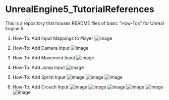 # UnrealEngine5_TutorialReferences
This is a repository that houses README files of basic "How-Tos" for Unreal Engine 5.

1. How-To: Add Input Mappings to Player
![image](https://github.com/user-attachments/assets/8a017d64-0deb-4e04-9c9c-2f9850bb0664)

3. How-To: Add Camera Input
![image](https://github.com/user-attachments/assets/b596eac0-7860-4345-b9ff-2a7ce9c0a303)

5. How-To: Add Movement Input
![image](https://github.com/user-attachments/assets/a111bc7e-786d-4602-83ea-328df86c4dce)

7. How-To: Add Jump Input
![image](https://github.com/user-attachments/assets/3c2e2b74-dc8d-488b-a995-bed2bc08f5eb)

9. How-To: Add Sprint Input
![image](https://github.com/user-attachments/assets/116047e8-6409-497e-9531-320e39bb9ea6)
![image](https://github.com/user-attachments/assets/86c091d2-7345-45a0-a5df-126c69fd8876)
![image](https://github.com/user-attachments/assets/d4098fe9-98b3-4a33-b199-fc8a12811077)

11. How-To: Add Crouch Input
![image](https://github.com/user-attachments/assets/8ac6ee92-3ac2-48de-9981-f86d6dc1b78b)
![image](https://github.com/user-attachments/assets/93a15e97-e267-405e-8a6b-e6858fbab34e)
![image](https://github.com/user-attachments/assets/d3e594ec-d058-4c56-b48e-48f417bacc1a)
![image](https://github.com/user-attachments/assets/25991381-5618-45d3-aeb0-98e461bdc7ae)
![image](https://github.com/user-attachments/assets/439e2952-cff8-4183-98ad-43ff420da12f)
![image](https://github.com/user-attachments/assets/6e390d2b-880f-4b43-b15e-5c85ce699f15)

